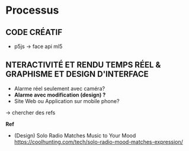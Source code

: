 # Processus

## CODE CRÉATIF
- p5js → face api ml5

## NTERACTIVITÉ ET RENDU TEMPS RÉEL & GRAPHISME ET DESIGN D'INTERFACE
- Alarme réel seulement avec caméra? 
- **Alarme avec modification (design) ?**
- Site Web ou Application sur mobile phone? 


→ chercher des refs

**Ref**
- (Design) Solo Radio Matches Music to Your Mood https://coolhunting.com/tech/solo-radio-mood-matches-expression/ 